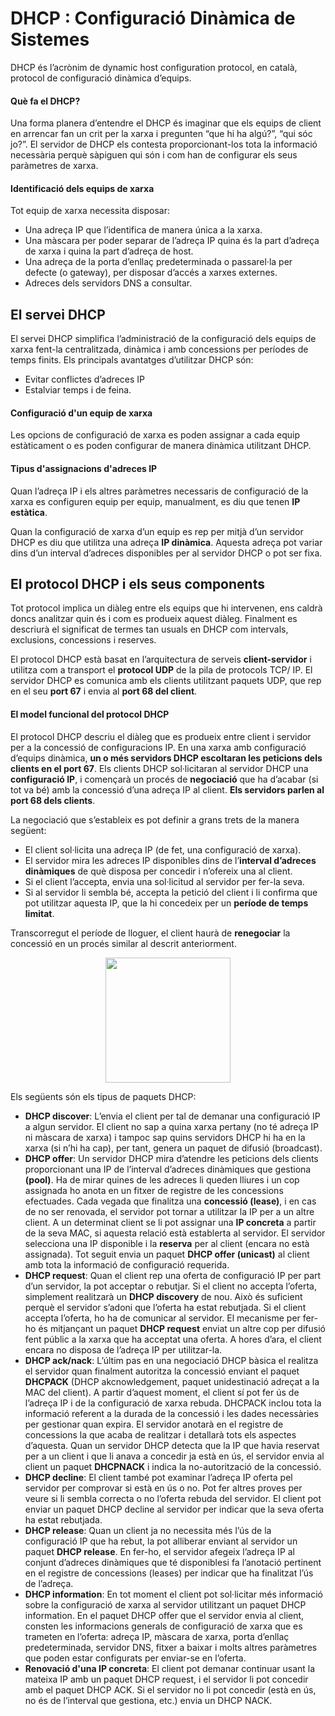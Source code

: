 # DHCP : Configuració Dinàmica de Sistemes
DHCP és l’acrònim de dynamic host configuration protocol, en català, protocol de configuració dinàmica d’equips. 

#### Què fa el DHCP?

Una forma planera d’entendre el DHCP és imaginar que els equips de client en arrencar fan un crit per la xarxa i pregunten “que hi ha algú?”, “qui sóc jo?”. El servidor de DHCP els contesta proporcionant-los tota la informació necessària perquè sàpiguen qui són i com han de configurar els seus paràmetres de xarxa.

#### Identificació dels equips de xarxa
Tot equip de xarxa necessita disposar: 
- Una adreça IP que l’identifica de manera única a la xarxa. 
- Una màscara per poder separar de l’adreça IP quina és la part d’adreça de xarxa i quina la part d’adreça de host.
- Una adreça de la porta d’enllaç predeterminada o passarel·la per defecte (o gateway), per disposar d’accés a xarxes externes.
- Adreces dels servidors DNS a consultar.

## El servei DHCP
El servei DHCP simplifica l’administració de la configuració dels equips de xarxa fent-la centralitzada, dinàmica i amb concessions per períodes de temps finits. 
Els principals avantatges d’utilitzar DHCP són: 
- Evitar conflictes d’adreces IP
- Estalviar temps i de feina. 

#### Configuració d'un equip de xarxa
Les opcions de configuració de xarxa es poden assignar a cada equip estàticament o es poden configurar de manera dinàmica utilitzant DHCP. 

#### Tipus d'assignacions d'adreces IP

Quan l’adreça IP i els altres paràmetres necessaris de configuració de la xarxa es configuren equip per equip, manualment, es diu que tenen **IP estàtica**. 

Quan la configuració de xarxa d’un equip es rep per mitjà d’un servidor DHCP es diu que utilitza una adreça **IP dinàmica**. Aquesta adreça pot variar dins d’un interval d’adreces disponibles per al servidor DHCP o pot ser fixa. 

## El protocol DHCP i els seus components
Tot protocol implica un diàleg entre els equips que hi intervenen, ens caldrà doncs analitzar quin és i com es produeix aquest diàleg. Finalment es descriurà el significat de termes tan usuals en DHCP com intervals, exclusions, concessions i reserves. 

El protocol DHCP està basat en l’arquitectura de serveis **client-servidor** i utilitza com a transport el **protocol UDP** de la pila de protocols TCP/ IP. El servidor DHCP es comunica amb els clients utilitzant paquets UDP, que rep en el seu **port 67** i envia al **port 68 del client**. 

#### El model funcional del protocol DHCP
 El protocol DHCP descriu el diàleg que es produeix entre client i servidor per a la concessió de configuracions IP. En una xarxa amb configuració d’equips dinàmica, **un o més servidors DHCP escoltaran les peticions dels clients en el port 67**. Els clients DHCP sol·licitaran al servidor DHCP una **configuració IP**, i començarà un procés de **negociació** que ha d’acabar (si tot va bé) amb la concessió d’una adreça IP al client. **Els servidors parlen al port 68 dels clients**.

La negociació que s’estableix es pot definir a grans trets de la manera següent:

- El client sol·licita una adreça IP (de fet, una configuració de xarxa).
- El servidor mira les adreces IP disponibles dins de l’**interval d’adreces dinàmiques** de què disposa per concedir i n’ofereix una al client.
- Si el client l’accepta, envia una sol·licitud al servidor per fer-la seva.
- Si al servidor li sembla bé, accepta la petició del client i li confirma que pot utilitzar aquesta IP, que la hi concedeix per un **període de temps limitat**.

Transcorregut el període de lloguer, el client haurà de **renegociar** la concessió en un procés similar al descrit anteriorment.

<p align=center><image src="https://ioc.xtec.cat/materials/FP/Recursos/fp_smx_m07_/web/fp_smx_m07_htmlindex/WebContent/u1/media/smxm7uf1ud1_im1.png" width=200 /></p>

Els següents són els tipus de paquets DHCP:
- **DHCP discover**: L’envia el client per tal de demanar una configuració IP a algun servidor. El client no sap a quina xarxa pertany (no té adreça IP ni màscara de xarxa) i tampoc sap quins servidors DHCP hi ha en la xarxa (si n’hi ha cap), per tant, genera un paquet de difusió (broadcast).
- **DHCP offer**: Un servidor DHCP mira d’atendre les peticions dels clients proporcionant una IP de l’interval d’adreces dinàmiques que gestiona **(pool)**. Ha de mirar quines de les adreces li queden lliures i un cop assignada ho anota en un fitxer de registre de les concessions efectuades. Cada vegada que finalitza una **concessió (lease)**, i en cas de no ser renovada, el servidor pot tornar a utilitzar la IP per a un altre client. A un determinat client se li pot assignar una **IP concreta** a partir de la seva MAC, si aquesta relació està establerta al servidor. El servidor selecciona una IP disponible i la **reserva** per al client (encara no està assignada). Tot seguit envia un paquet **DHCP offer (unicast)** al client amb tota la informació de configuració requerida.
- **DHCP request**: Quan el client rep una oferta de configuració IP per part d’un servidor, la pot acceptar o rebutjar. Si el client no accepta l’oferta, simplement realitzarà un **DHCP discovery** de nou. Això és suficient perquè el servidor s’adoni que l’oferta ha estat rebutjada. Si el client accepta l’oferta, ho ha de comunicar al servidor. El mecanisme per fer-ho és mitjançant un paquet **DHCP request** enviat un altre cop per difusió fent públic a la xarxa que ha acceptat una oferta. A hores d’ara, el client encara no disposa de l’adreça IP per utilitzar-la.
- **DHCP ack/nack**: L’últim pas en una negociació DHCP bàsica el realitza el servidor quan finalment autoritza la concessió enviant el paquet **DHCPACK** (DHCP akcnowledgement, paquet unidestinació adreçat a la MAC del client). A partir d’aquest moment, el client sí pot fer ús de l’adreça IP i de la configuració de xarxa rebuda. DHCPACK inclou tota la informació referent a la durada de la concessió i les dades necessàries per gestionar quan expira. El servidor anotarà en el registre de concessions la que acaba de realitzar i detallarà tots els aspectes d’aquesta. Quan un servidor DHCP detecta que la IP que havia reservat per a un client i que li anava a concedir ja està en ús, el servidor envia al client un paquet **DHCPNACK** i indica la no-autorització de la concessió.
- **DHCP decline**: El client també pot examinar l’adreça IP oferta pel servidor per comprovar si està en ús o no. Pot fer altres proves per veure si li sembla correcta o no l’oferta rebuda del servidor. El client pot enviar un paquet DHCP decline al servidor per indicar que la seva oferta ha estat rebutjada.
- **DHCP release**: Quan un client ja no necessita més l’ús de la configuració IP que ha rebut, la pot alliberar enviant al servidor un paquet **DHCP release**. En fer-ho, el servidor afegeix l’adreça IP al conjunt d’adreces dinàmiques que té disponiblesi fa l’anotació pertinent en el registre de concessions (leases) per indicar que ha finalitzat l’ús de l’adreça.
- **DHCP information**: En tot moment el client pot sol·licitar més informació sobre la configuració de xarxa al servidor utilitzant un paquet DHCP information. En el paquet DHCP offer que el servidor envia al client, consten les informacions generals de configuració de xarxa que es trameten en l’oferta: adreça IP, màscara de xarxa, porta d’enllaç predeterminada, servidor DNS, fitxer a baixar i molts altres paràmetres que poden estar configurats per enviar-se en l’oferta.
- **Renovació d'una IP concreta**: El client pot demanar continuar usant la mateixa IP amb un paquet DHCP request, i el servidor li pot concedir amb el paquet DHCP ACK. Si el servidor no li pot concedir (està en ús, no és de l’interval que gestiona, etc.) envia un DHCP NACK. 

